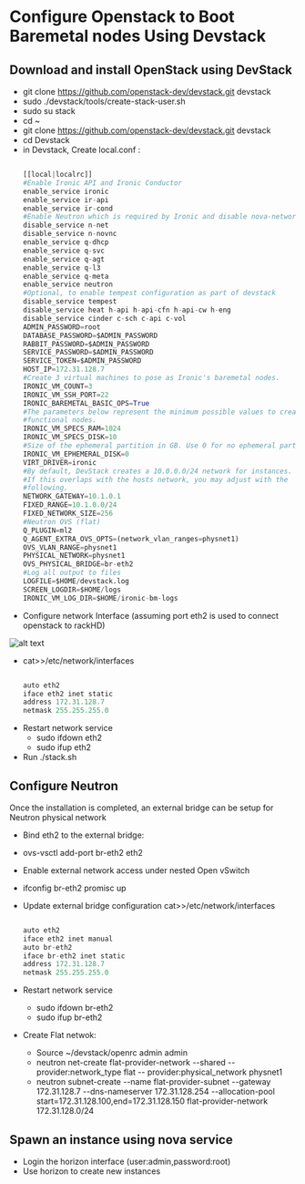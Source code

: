 # Configure Openstack to Boot Baremetal nodes Using Devstack

## Download and install OpenStack using DevStack
- git clone https://github.com/openstack-dev/devstack.git devstack
- sudo ./devstack/tools/create-stack-user.sh
- sudo su stack
- cd ~
- git clone https://github.com/openstack-dev/devstack.git devstack
- cd Devstack
- in Devstack, Create local.conf :
  ```python
  
  [[local|localrc]]
  #Enable Ironic API and Ironic Conductor
  enable_service ironic
  enable_service ir-api
  enable_service ir-cond
  #Enable Neutron which is required by Ironic and disable nova-network.
  disable_service n-net
  disable_service n-novnc
  enable_service q-dhcp
  enable_service q-svc
  enable_service q-agt
  enable_service q-l3
  enable_service q-meta
  enable_service neutron
  #Optional, to enable tempest configuration as part of devstack
  disable_service tempest
  disable_service heat h-api h-api-cfn h-api-cw h-eng
  disable_service cinder c-sch c-api c-vol
  ADMIN_PASSWORD=root
  DATABASE_PASSWORD=$ADMIN_PASSWORD
  RABBIT_PASSWORD=$ADMIN_PASSWORD
  SERVICE_PASSWORD=$ADMIN_PASSWORD
  SERVICE_TOKEN=$ADMIN_PASSWORD
  HOST_IP=172.31.128.7
  #Create 3 virtual machines to pose as Ironic's baremetal nodes.
  IRONIC_VM_COUNT=3
  IRONIC_VM_SSH_PORT=22
  IRONIC_BAREMETAL_BASIC_OPS=True
  #The parameters below represent the minimum possible values to create
  #functional nodes.
  IRONIC_VM_SPECS_RAM=1024
  IRONIC_VM_SPECS_DISK=10
  #Size of the ephemeral partition in GB. Use 0 for no ephemeral partition.
  IRONIC_VM_EPHEMERAL_DISK=0
  VIRT_DRIVER=ironic
  #By default, DevStack creates a 10.0.0.0/24 network for instances.
  #If this overlaps with the hosts network, you may adjust with the
  #following.
  NETWORK_GATEWAY=10.1.0.1
  FIXED_RANGE=10.1.0.0/24
  FIXED_NETWORK_SIZE=256
  #Neutron OVS (flat)
  Q_PLUGIN=ml2
  Q_AGENT_EXTRA_OVS_OPTS=(network_vlan_ranges=physnet1)
  OVS_VLAN_RANGE=physnet1
  PHYSICAL_NETWORK=physnet1
  OVS_PHYSICAL_BRIDGE=br-eth2
  #Log all output to files
  LOGFILE=$HOME/devstack.log
  SCREEN_LOGDIR=$HOME/logs
  IRONIC_VM_LOG_DIR=$HOME/ironic-bm-logs
  ```
- Configure network Interface (assuming port eth2 is used to connect openstack to rackHD)
 
![alt text](https://github.com/keedya/Shovel/blob/master/snapshot/dev_config.PNG)

- cat>>/etc/network/interfaces
  ```python
  
  auto eth2
  iface eth2 inet static
  address 172.31.128.7
  netmask 255.255.255.0
  ```
- Restart network service 
   - sudo ifdown eth2
   - sudo ifup eth2
-  Run ./stack.sh

## Configure Neutron

Once the installation is completed, an external bridge can be setup for Neutron physical network

- Bind eth2 to the external bridge:
 - ovs-vsctl add-port br-eth2 eth2
- Enable external network access under nested Open vSwitch
 - ifconfig br-eth2 promisc up
- Update external bridge configuration cat>>/etc/network/interfaces
  ```python
  
  auto eth2
  iface eth2 inet manual
  auto br-eth2
  iface br-eth2 inet static
  address 172.31.128.7
  netmask 255.255.255.0
  ```
- Restart network service 
   - sudo ifdown br-eth2
   - sudo ifup br-eth2

- Create Flat netwok:
  - Source ~/devstack/openrc admin admin
  - neutron net-create flat-provider-network --shared --provider:network_type flat --  provider:physical_network physnet1
  - neutron subnet-create --name flat-provider-subnet --gateway 172.31.128.7 --dns-nameserver 172.31.128.254 --allocation-pool start=172.31.128.100,end=172.31.128.150 flat-provider-network 172.31.128.0/24

## Spawn an instance using nova service
- Login the horizon interface (user:admin,password:root)
- Use horizon to create new instances


  
  
